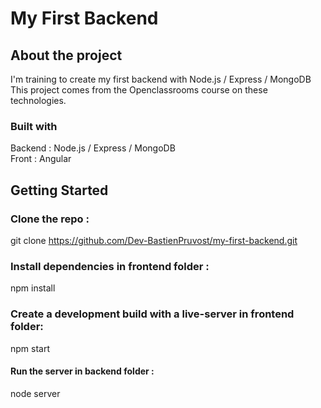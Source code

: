 # My First Backend
  
## About the project
  
I'm training to create my first backend with Node.js / Express / MongoDB  
This project comes from the Openclassrooms course on these technologies.  
  
### Built with
  
Backend : Node.js / Express / MongoDB  
Front : Angular  
  
## Getting Started
  
### Clone the repo :
  
git clone https://github.com/Dev-BastienPruvost/my-first-backend.git
  
### Install dependencies in frontend folder :
  
npm install
  
  
### Create a development build with a live-server in frontend folder:
  
npm start
  
  
#### Run the server in backend folder :
  
node server


